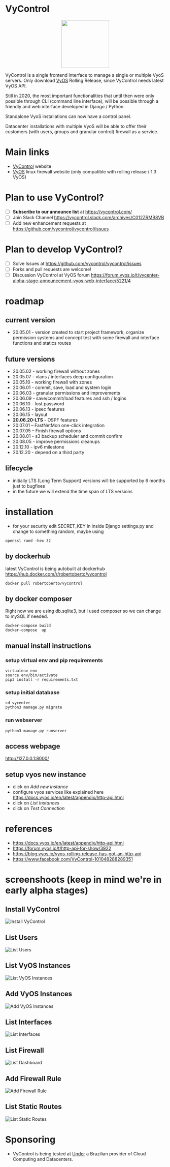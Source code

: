 # VyControl

<p align="center">
<img align="center" width="150" height="150" src="https://storage.googleapis.com/vycontrol/logos/logo_transparent.png">
</p>


VyControl is a single frontend interface to manage a single or multiple VyoS servers. Only download [VyOS](https://www.vyos.io/) Rolling Release, since VyControl needs latest VyOS API.


Still in 2020, the most important functionalities that until then were only possible through CLI (command line interface), will be possible through a friendly and web interface developed in Django / Python.

Standalone VyoS installations can now have a control panel.

Datacenter installations with multiple VyoS will be able to offer their customers (with users, groups and granular control) firewall as a service.

# Main links

* [VyControl](https://www.vycontrol.com/) website
* [VyOS](https://www.vyos.io/) linux firewall website (only compatible with rolling release / 1.3 VyOS)

# Plan to use VyControl?
- [ ] **Subscribe to our announce list** at https://vycontrol.com/
- [ ] Join Slack Channel https://vycontrol.slack.com/archives/C012ZRMB8VB
- [ ] Add new enhancement requests at https://github.com/vycontrol/vycontrol/issues

# Plan to develop VyControl?
- [ ] Solve Issues at https://github.com/vycontrol/vycontrol/issues
- [ ] Forks and pull requests are welcome!
- [ ] Discussion VyControl at VyOS forum https://forum.vyos.io/t/vycenter-alpha-stage-announcement-vyos-web-interface/5221/4

# roadmap 

## current version
* 20.05.01 - version created to start project framework, organize permission systems and concept test with some firewall and interface functions and statics routes

## future versions
* 20.05.02 - working firewall without zones 
* 20.05.07 - vlans / interfaces deep configuration
* 20.05.10 - working firewall with zones 
* 20.06.01 - commit, save, load and system login
* 20.06.03 - granular permissions and improvements
* 20.06.09 - save/commit/load features and ssh / logins
* 20.06.10 - lost password
* 20.06.13 - ipsec features
* 20.06.15 - layout
* **20.06.20-LTS** - OSPF features
* 20.07.01 – FastNetMon one-click integration
* 20.07.05 – Finish firewall options
* 20.08.01 - s3 backup scheduler and commit confirm
* 20.08.05 - improve permissions cleanups
* 20.12.10 - ipv6 milestone
* 20.12.20 - depend on a third party


## lifecycle
* initially LTS (Long Term Support) versions will be supported by 6 months just to bugfixes
* in the future we will extend the time span of LTS versions


# installation 

* for your security edit SECRET_KEY in inside Django settings.py and change to something random, maybe using 
```
openssl rand -hex 32
```


## by dockerhub
latest VyControl is being autobuilt at dockerhub https://hub.docker.com/r/robertoberto/vycontrol
```
docker pull robertoberto/vycontrol
```

## by docker composer

Right now we are using db.sqlite3, but I used composer so we can change to mySQL if needed.

```
docker-compose build
docker-compose  up
```

## manual install instructions

### setup virtual env and pip requirements
```
virtualenv env
source env/bin/activate
pip3 install -r requirements.txt
```

### setup initial database
```
cd vycenter
python3 manage.py migrate
```

### run webserver
```
python3 manage.py runserver
```

## access webpage
http://127.0.0.1:8000/


## setup vyos new instance
* click on *Add new instance*
* configure vyos services like explained here https://docs.vyos.io/en/latest/appendix/http-api.html
* click on *List Instances*
* click on *Test Connection*


# references
* https://docs.vyos.io/en/latest/appendix/http-api.html
* https://forum.vyos.io/t/http-api-for-show/3922
* https://blog.vyos.io/vyos-rolling-release-has-got-an-http-api 
* https://www.facebook.com/VyControl-101048288289351


# screenshoots (keep in mind we're in early alpha stages)

## Install VyControl
![Install VyControl](https://storage.googleapis.com/vycontrol/screenshoots/20.05.01/install.png)

## List Users
![List Users](https://storage.googleapis.com/vycontrol/screenshoots/20.05.01/list_users.png)

## List VyOS Instances
![List VyOS Instances](https://storage.googleapis.com/vycontrol/screenshoots/20.05.01/list_instances.png)

## Add VyOS Instances
![Add VyOS Instances](https://storage.googleapis.com/vycontrol/screenshoots/20.05.01/add_instance.png)
                      
## List Interfaces
![List Interfaces](https://storage.googleapis.com/vycontrol/screenshoots/20.05.01/list_instances.png)

## List Firewall
![List Dashboard](https://storage.googleapis.com/vycontrol/screenshoots/20.05.01/list_firewall.png)

## Add Firewall Rule
![Add Firewall Rule](https://storage.googleapis.com/vycontrol/screenshoots/20.05.01/add_firewall_rule.png)

## List Static Routes
![List Static Routes](https://storage.googleapis.com/vycontrol/screenshoots/20.05.01/list_static.png)


# Sponsoring
* VyControl is being tested at [Under](https://under.com.br) a Brazilian provider of Cloud Computing and Datacenters.
